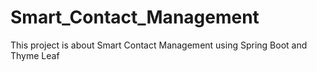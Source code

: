 # Smart_Contact_Management
 This project is about Smart Contact Management using Spring Boot and Thyme Leaf
